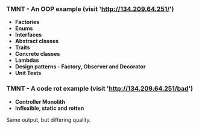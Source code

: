 ### TMNT - An OOP example (visit 'http://134.209.64.251/')
- **Factories**
- **Enums**
- **Interfaces**
- **Abstract classes**
- **Traits**
- **Concrete classes**
- **Lambdas**
- **Design patterns - Factory, Observer and Decorator**
- **Unit Tests**

### TMNT - A code rot example (visit 'http://134.209.64.251/bad')

- **Controller Monolith**
- **Inflexible, static and rotten**


Same output, but differing quality.
